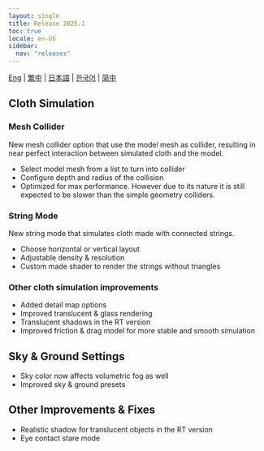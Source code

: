 ```yaml
---
layout: single
title: Release 2025.1
toc: true
locale: en-US
sidebar:
  nav: "releases"
---
```

[Eng](/dancexr/releases/2025.1) | [繁中](/tw/dancexr/releases/2025.1) | [日本語](/jp/dancexr/releases/2025.1) | [한국어](/kr/dancexr/releases/2025.1) | [简中](/zh/dancexr/releases/2025.1)

## Cloth Simulation

### Mesh Collider
New mesh collider option that use the model mesh as collider, resulting in near perfect interaction between simulated cloth and the model.
* Select model mesh from a list to turn into collider
* Configure depth and radius of the collision
* Optimized for max performance. However due to its nature it is still expected to be slower than the simple geometry colliders.

### String Mode
New string mode that simulates cloth made with connected strings. 
* Choose horizontal or vertical layout
* Adjustable density & resolution
* Custom made shader to render the strings without triangles

### Other cloth simulation improvements
* Added detail map options
* Improved translucent & glass rendering
* Translucent shadows in the RT version
* Improved friction & drag model for more stable and smooth simulation


## Sky & Ground Settings
* Sky color now affects volumetric fog as well
* Improved sky & ground presets

## Other Improvements & Fixes
* Realistic shadow for translucent objects in the RT version
* Eye contact stare mode
